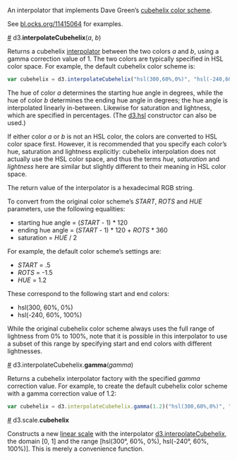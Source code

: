 An interpolator that implements Dave Green’s [cubehelix color scheme](http://www.mrao.cam.ac.uk/~dag/CUBEHELIX/).

See [bl.ocks.org/11415064](http://bl.ocks.org/mbostock/11415064) for examples.

<a href="#interpolateCubehelix" name="interpolateCubehelix">#</a> d3.<b>interpolateCubehelix</b>(<i>a</i>, <i>b</i>)

Returns a cubehelix <a href="https://github.com/mbostock/d3/wiki/Transitions#_interpolate">interpolator</a> between the two colors <i>a</i> and <i>b</i>, using a gamma correction value of 1. The two colors are typically specified in HSL color space. For example, the default cubehelix color scheme is:

```js
var cubehelix = d3.interpolateCubehelix("hsl(300,60%,0%)", "hsl(-240,60%,100%)");
```

The hue of color <i>a</i> determines the starting hue angle in degrees, while the hue of color <i>b</i> determines the ending hue angle in degrees; the hue angle is interpolated linearly in-between. Likewise for saturation and lightness, which are specified in percentages. (The [d3.hsl](https://github.com/mbostock/d3/wiki/Colors#d3_hsl) constructor can also be used.)

If either color <i>a</i> or <i>b</i> is not an HSL color, the colors are converted to HSL color space first. However, it is recommended that you specify each color’s hue, saturation and lightness explicitly: cubehelix interpolation does not actually use the HSL color space, and thus the terms <i>hue</i>, <i>saturation</i> and <i>lightness</i> here are similar but slightly different to their meaning in HSL color space.

The return value of the interpolator is a hexadecimal RGB string.

To convert from the original color scheme’s <i>START</i>, <i>ROTS</i> and <i>HUE</i> parameters, use the following equalities:

   * starting hue angle = (<i>START</i> - 1) * 120
   * ending hue angle = (<i>START</i> - 1) * 120 + <i>ROTS</i> * 360
   * saturation = <i>HUE</i> / 2

For example, the default color scheme’s settings are:

   * <i>START</i> = .5
   * <i>ROTS</i> = -1.5
   * <i>HUE</i> = 1.2

These correspond to the following start and end colors:

   * hsl(300, 60%, 0%)
   * hsl(-240, 60%, 100%)

While the original cubehelix color scheme always uses the full range of lightness from 0% to 100%, note that it is possible in this interpolator to use a subset of this range by specifying start and end colors with different lightnesses.

<a href="#interpolateCubehelix_gamma" name="interpolateCubehelix_gamma">#</a> d3.interpolateCubehelix.<b>gamma</b>(<i>gamma</i>)

Returns a cubehelix interpolator factory with the specified <i>gamma</i> correction value. For example, to create the default cubehelix color scheme with a gamma correction value of 1.2:

```js
var cubehelix = d3.interpolateCubehelix.gamma(1.2)("hsl(300,60%,0%)", "hsl(-240,60%,100%)");
```

<a href="#cubehelix" name="cubehelix">#</a> d3.scale.<b>cubehelix</b>

Constructs a new [linear scale](https://github.com/mbostock/d3/wiki/Quantitative-Scales) with the interpolator [d3.interpolateCubehelix](#interpolateCubehelix), the domain [0, 1] and the range [hsl(300°, 60%, 0%), hsl(-240°, 60%, 100%)]. This is merely a convenience function.
